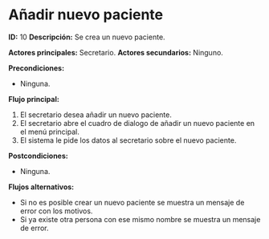 # **Añadir nuevo paciente**
**ID:** 10 **Descripción:** Se crea un nuevo paciente.

**Actores principales:** Secretario.    **Actores secundarios:** Ninguno.

**Precondiciones:**
- Ninguna.

**Flujo principal:**
1. El secretario desea añadir un nuevo paciente.
2. El secretario abre el cuadro de dialogo de añadir un nuevo paciente en el menú principal.
3. El sistema le pide los datos al secretario sobre el nuevo paciente.


**Postcondiciones:**
- Ninguna.

**Flujos alternativos:**
- Si no es posible crear un nuevo paciente se muestra un mensaje de error con los motivos.
- Si ya existe otra persona con ese mismo nombre se muestra un mensaje de error.
